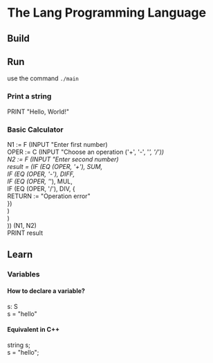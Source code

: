 # The Lang Programming Language
## Build
## Run
use the command
`./main`
### Print a string
PRINT "Hello, World!"
### Basic Calculator 
N1 := F (INPUT "Enter first number)<br/>
OPER := C (INPUT "Choose an operation ('+', '-', '*', '/'))<br/>
N2 := F (INPUT "Enter second number)<br/>
result = (IF (EQ (OPER, '+'), SUM,<br/>
    IF (EQ (OPER, '-'), DIFF,<br/>
        IF (EQ (OPER, '*'), MUL,<br/>
            IF (EQ (OPER, '/'), DIV, {<br/>
                RETURN := "Operation error"<br/>
            })<br/>
        )<br/>
    )<br/>
)) (N1, N2)<br/>
PRINT result
## Learn
### Variables
#### How to declare a variable?
s: S<br/>
s = "hello"
#### Equivalent in C++
string s;<br/>
s = "hello";
